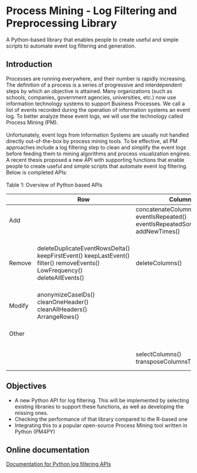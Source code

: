 # Process Mining - Log Filtering and Preprocessing Library

A Python-based library that enables people to create useful and simple scripts to automate event log filtering and generation. 

## Introduction
Processes are running everywhere, and their number is rapidly increasing. The definition of a process is a series of progressive and interdependent steps by which an objective is attained. Many organizations (such as schools, companies, government agencies, universities, etc.) now use information technology systems to support Business Processes. We call a list of events recorded during the operation of information systems an event log. To better analyze these event logs, we will use the technology called Process Mining (PM).  
<br>
Unfortunately, event logs from Information Systems are usually not handled directly out-of-the-box by process mining tools. To be effective, all PM approaches include a log filtering step to clean and simplify the event logs before feeding them to mining algorithms and process visualization engines. A recent thesis proposed a new API with supporting functions that enable people to create useful and simple scripts that automate event log filtering. Below is completed APIs:   
<br>
Table 1: Overview of Python based APIs

|        	| Row                                                                                       	| Column                                                                     	| Trace                                                                                                                                                                                                          	| Other                            	|
|--------	|-------------------------------------------------------------------------------------------	|----------------------------------------------------------------------------	|----------------------------------------------------------------------------------------------------------------------------------------------------------------------------------------------------------------	|----------------------------------	|
| Add    	|                                                                                           	| concatenateColumns() eventIsRepeated() eventIsRepeatedSort() addNewTimes() 	|                                                                                                                                                                                                                	|                                  	|
| Remove 	| deleteDuplicateEventRowsDelta() keepFirstEvent() keepLastEvent() filter() removeEvents() LowFrequency() deleteAllEvents() 	| deleteColumns()                                                            	| deleteTraceLegthLessThan() deleteTruncattedTracesStart() deleteTruncattedTracesStartSort() deleteTruncatedTracesEnd() deleteTruncatedTracesEndSort() deleteTracesWithTimeLess() deleteTracesWithTimeLessSort() 	|                                  	|
| Modify 	| anonymizeCaseIDs() cleanOneHeader() cleanAllHeaders() ArrangeRows()                         |                                                                            	|                                                                                                                                                                                                                	|                                  	|
| Other  	|                                                                                           	|                                                                            	|  filterTracesWithinDateRange() getTraceDurations()                                                                                                                                                                                                             	|  getEventLogEndEvents() getEventLogStartEvents() getEventLogStats()                                 	|
|        	|                                                                                           	| selectColumns() transposeColumnsToEventLog()                                                           	|                                                                                                                                                                                                                	| readCSV() readExcel() readPanda() writeCSV() cleanText() 	|

## Objectives
- A new Python API for log filtering. This will be implemented by selecting existing libraries to support these functions, as well as developing the missing ones.
- Checking the performance of that library compared to the R-based one
- Integrating this to a popular open-source Process Mining tool written in Python (PM4PY)

## Online documentation
<a href="https://processmining-uottawa.github.io/Process_Mining-Log_Filtering_Preprocessing/#/">Documentation for Python log filtering APIs</a>
